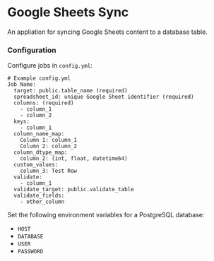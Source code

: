 # Google Sheets Sync
An appliation for syncing Google Sheets content to a database table.
### Configuration
Configure jobs in `config.yml`:
```
# Example config.yml
Job Name:
  target: public.table_name (required)
  spreadsheet_id: unique Google Sheet identifier (required)
  columns: (required)
    - column_1
    - column_2
  keys:
    - column_1
  column_name_map:
    Column 1: column_1
    Column 2: column_2
  column_dtype_map:
    column_2: (int, float, datetime64)
  custom_values:
    column_3: Test Row
  validate:
    - column_1
  validate_target: public.validate_table
  validate_fields:
    - other_column
```
Set the following environment variables for a PostgreSQL database:
* `HOST`
* `DATABASE`
* `USER`
* `PASSWORD`

